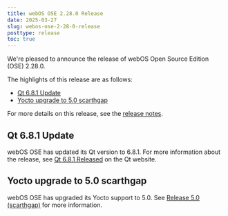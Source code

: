 ```yaml
---
title: webOS OSE 2.28.0 Release
date: 2025-03-27
slug: webos-ose-2-28-0-release
posttype: release
toc: true
---
```


We're pleased to announce the release of webOS Open Source Edition (OSE) 2.28.0.

The highlights of this release are as follows:

- [Qt 6.8.1 Update](#qt-681-update)
- [Yocto upgrade to 5.0 scarthgap](#yocto-upgrade-to-50-scarthgap)

For more details on this release, see the [release notes](/about/release-notes/webos-ose-2-28-0-release-notes).

## Qt 6.8.1 Update

webOS OSE has updated its Qt version to 6.8.1. For more information about the release, see [Qt 6.8.1 Released](https://www.qt.io/blog/qt-6.8.1-released) on the Qt website.

## Yocto upgrade to 5.0 scarthgap

webOS OSE has upgraded its Yocto support to 5.0. See [Release 5.0 (scarthgap)](https://docs.yoctoproject.org/dev/migration-guides/release-5.0.html) for more information.